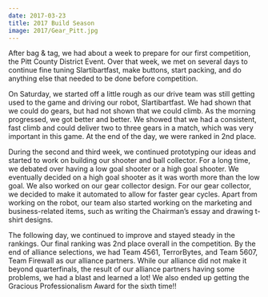 ```yaml
---
date: 2017-03-23
title: 2017 Build Season
image: 2017/Gear_Pitt.jpg
---
```


After bag & tag, we had about a week to prepare for our first competition, the Pitt County District Event. Over that week, we met on several days to continue fine tuning Slartibartfast, make buttons, start packing, and do anything else that needed to be done before competition.

On Saturday, we started off a little rough as our drive team was still getting used to the game and driving our robot, Slartibartfast. We had shown that we could do gears, but had not shown that we could climb. As the morning progressed, we got better and better. We showed that we had a consistent, fast climb and could deliver two to three gears in a match, which was very important in this game. At the end of the day, we were ranked in 2nd place.

During the second and third week, we continued prototyping our ideas and started to work on building our shooter and ball collector. For a long time, we debated over having a low goal shooter or a high goal shooter. We eventually decided on a high goal shooter as it was worth more than the low goal. We also worked on our gear collector design. For our gear collector, we decided to make it automated to allow for faster gear cycles. Apart from working on the robot, our team also started working on the marketing and business-related items, such as writing the Chairman’s essay and drawing t-shirt designs.

The following day, we continued to improve and stayed steady in the rankings. Our final ranking was 2nd place overall in the competition. By the end of alliance selections, we had Team 4561, TerrorBytes, and Team 5607, Team Firewall as our alliance partners. While our alliance did not make it beyond quarterfinals, the result of our alliance partners having some problems, we had a blast and learned a lot! We also ended up getting the Gracious Professionalism Award for the sixth time!!
